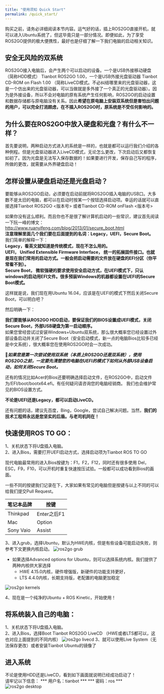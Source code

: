 ```yaml
---
title: "使用须知 Quick Start"
permalink: /quick_start/
--- 
```


购买之前，请务必详细阅读本节内容。运气好的话，插上ROS2GO直接开机，就可以进入Ubuntu系统了，但这毕竟只是一部分情况。即便如此，为了享受ROS2GO提供的极大便携性，最好也是仔细了解一下我们电脑的启动相关知识。

## 安全无风险的双系统
ROS2GO接入电脑后，会产生两个可以启动的设备。一个是USB外接移动硬盘（简称HDD模式） Tianbot ROS2GO 1.00，一个是USB外接光盘驱动器 Tianbot CD-ROM on Flash 1.00  （简称LiveCD模式。不必纠结哪里来的光盘驱动器，这是一个仿出来的光盘驱动器，可以当做就是多外接了一个真正的光盘驱动器）。因为是外接设备，所以不会对电脑的原有系统产生任何影响，ROS2GO的启动设置和数据存储都与原电脑没有关系。因此**希望在原电脑上安装双系统但是害怕出问题的用户，可以完全打消顾虑，在不插入ROS2GO时，原系统是不受任何影响的。**  

## 为什么要在ROS2GO中放入硬盘和光盘？有什么不一样？  
首先要说明，两种启动方式进入的系统是一样的，也就是都可以运行我们介绍的各种例程。但是光盘驱动器进入LiveCD模式，无论怎么更改，下次启动后又都恢复如初了。因为光盘是无法写入保存数据的！如果要进行开发，保存自己写的程序，所做的更改，就需要从外界硬盘启动！

## 怎样设置从硬盘启动还是光盘启动？

要能够从ROS2GO启动，必须要在启动前就将ROS2GO插入电脑的USB口。大多数不是太旧的电脑，都可以在启动时按某一个按钮选择启动项。幸运的话就可以直接选择Tianbot ROS2GO <版本号> 或者Tianbot CD-ROM onFlash <版本号>  

如果你没有这么顺利。而且你也不是很了解计算机启动的一些常识，建议首先阅读一下阮一峰的博文：  
http://www.ruanyifeng.com/blog/2013/01/secure_boot.html  
**注意理解里面几个我们要在后面提到的名词：Legacy，UEFI，Secure Boot。**  
我们简单的解释一下：  
**Legacy，看英文就知道是传统模式，现在不怎么用的。**    
**UEFI， Unified Extensible Firmware Interface， 统一的拓展固件接口。也就是现在我们常用的启动方式。一般会把启动需要的文件放在硬盘的EFI分区（你平常看不到）。**  
**Secure Boot， 微软强硬的要求使用安全启动方式，在UEFI模式下，只认windows的启动用EFI文件。很多预装Windows的机器都设置在UEFI的Secure Boot模式。**  

这样就是说，我们现在用Ubuntu 16.04，应该是在UEFI的模式下然后关闭Secure Boot，可以明白吧？  

然后明确一下：  

**我们要能够从ROS2GO HDD启动，要保证我们的BIOS设置成UEFI模式，关闭Secure Boot，外部USB硬盘为第一启动顺序。**  
如果您曾经尝试过安装Windows+Ubuntu双系统，那么很大概率您已经设置过外部设备启动并关闭了Secure Boot（安全启动模式，新一点的电脑Bios比较多已经是中文系统），很大概率您在使用ROS2GO时会一次成功。  

&#x1F538;***如果您是第一次尝试使用双系统（本质上ROS2GO还是双系统），使用ROS2GO之前，一定要先清楚您的电脑在UEFI的模式下如何从外部USB设备启动，如何关闭Secure Boot。***  

还有的情况比如Acer的Bios还要明确选择启动文件，在ROS2GO中，启动文件为/EFI/boot/bootx64.efi。有任何疑问请咨询您的电脑经销商。 我们也会维护常见的BIOS设置方式。  

**不论是UEFI还是Legacy，都可以启动LiveCD。**

还有问题的话，建议先百度，Bing，Google，尝试自己解决问题。当然，**我们的技术工程师永远是您坚实的后盾。与老司机同在！**



## 快速使用ROS TO GO：  
1、关机状态下将U盘插入电脑。  
2、进入Bios，需要打开UEFI启动方式，选择启动项为Tianbot ROS TO GO  

现代电脑最常用的进入Bios按键为：F1，F2，F12，同时还有很多使用 Del，ESC，F9，F10，可以开机时重复快速按压试验。一般都可以成功看到Bios的画面。

一些不同的按键我们记录在下，大家如果有常见的电脑但是按键与以上不同的可以给我们提交Pull Request。

|  笔记本品牌  | 按键         |
|  --------   | ------       |
|  Thinkpad   | Enter之后F1  |
|  Mac        |  Option      |
|  Sony Vaio  |  Assist      |

3、进入grub，选择Ubuntu，默认为HWE内核，但是有些设备可能启动失败，则参考下文更换内核启动。
![ros2go grub](https://github.com/tianbot/ros2go/raw/master/assets/images/grub.png)  

 - 如果选择Advanced options for Ubuntu，则可以选择系统内核。我们提供了两种内核供大家选择
   - HWE 4.15.0内核，硬件增强版，新硬件的功能支持更好，
   - LTS 4.4.0内核，长期支持版，老配置的电脑更加稳定  

![ros2go kernels](https://github.com/tianbot/ros2go/raw/master/assets/images/kernels.png) 

4、现在是一个纯净的Ubuntu + ROS Kinetic，开始使用！  


## 将系统装入自己的电脑：  
1、关机状态下将U盘插入电脑。  
2、进入Bios，选择Boot Tianbot ROS2GO LiveCD （HWE或者LTS都可以，这也对应上面提到的不同内核） 
![ros2go livecd](https://github.com/tianbot/ros2go/raw/master/assets/images/livecd.png) 
3、就可以使用Live System（无法保存更改）或者安装Tianbot Ubuntu的镜像了  

## 进入系统
不论是使用HDD还是LiveCD，看到如下画面就说明已经成功启动了！  
请牢记以下信息：
*** 用户名：tianbot ***
*** 密码：ros ***
![ros2go desktop](https://github.com/tianbot/ros2go/raw/master/assets/images/desktop.png) 
